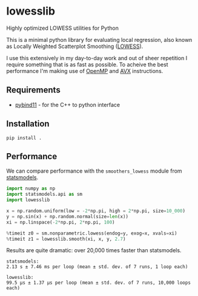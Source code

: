 # lowesslib
Highly optimized LOWESS utilities for Python

This is a minimal python library for evaluating local regression, also known as 
Locally Weighted Scatterplot Smoothing ([LOWESS](https://en.wikipedia.org/wiki/Local_regression)).

I use this extensively in my day-to-day work and out of sheer repetition I 
require something that is as fast as possible. To acheive the best performance I'm 
making use of [OpenMP](www.openmp.org) and [AVX](https://en.wikipedia.org/wiki/AVX-512) instructions. 

## Requirements

* [pybind11](https://github.com/pybind/pybind11) - for the C++ to python interface

## Installation

```
pip install .
```

## Performance

We can compare performance with the `smoothers_lowess` module from 
[statsmodels](https://www.statsmodels.org/dev/generated/statsmodels.nonparametric.smoothers_lowess.lowess.html#).

```python
import numpy as np
import statsmodels.api as sm
import lowesslib

x = np.random.uniform(low = -2*np.pi, high = 2*np.pi, size=10_000)
y = np.sin(x) + np.random.normal(size=len(x))
xi = np.linspace(-2*np.pi, 2*np.pi, 100)

%timeit z0 = sm.nonparametric.lowess(endog=y, exog=x, xvals=xi)
%timeit z1 = lowesslib.smooth(xi, x, y, 2.7)
```

Results are quite dramatic: over 20,000 times faster than statsmodels.

```
statsmodels:
2.13 s ± 7.46 ms per loop (mean ± std. dev. of 7 runs, 1 loop each)

lowesslib:
99.5 µs ± 1.37 µs per loop (mean ± std. dev. of 7 runs, 10,000 loops each)
```
